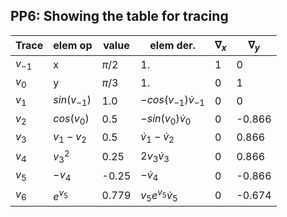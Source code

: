 ## PP6: Showing the table for tracing

|Trace|elem op|value|elem der.|$\nabla_x$|$\nabla_y$|
|------|--------|-------|----------|------------|-----------|
|$v_{-1}$|  x  | $\pi/2$|1.    |      1     |      0    |
|$v_0$ |    y    | $\pi/3$|    1.    |      0     |      1    |
|$v_1$ |$sin(v_{-1})$| 1.0  |$-cos(v_{-1}) \dot v_{-1}$| 0  |  0  
|$v_2$|$cos(v_0)$|0.5|$-sin(v_0) \dot v_0$| 0| -0.866|
|$v_3$|$v_1 - v_2$| 0.5|$\dot v_1 - \dot v_2$| 0|0.866
|$v_4$|$v_3^2$| 0.25|2$v_3 \dot v_3$|0| 0.866|
|$v_5$|$-v_4$| -0.25| $- \dot v_4$| 0| -0.866|
|$v_6$|$e^{v_5}$|0.779| $v_5 e^{v_5} \dot v_5$|0|-0.674|
